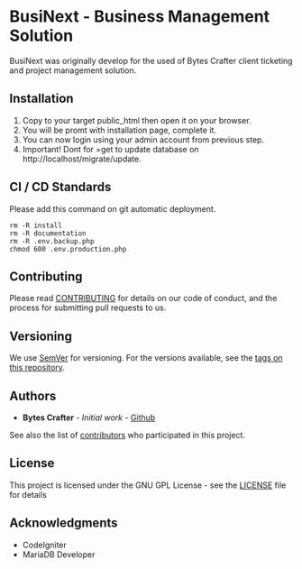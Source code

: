 # BusiNext - Business Management Solution

BusiNext was originally develop for the used of Bytes Crafter client ticketing and project management solution.

## Installation

1. Copy to your target public_html then open it on your browser.
2. You will be promt with installation page, complete it.
3. You can now login using your admin account from previous step.
4. Important! Dont for =get to update database on http://localhost/migrate/update.

## CI / CD Standards

Please add this command on git automatic deployment.

```
rm -R install
rm -R documentation
rm -R .env.backup.php
chmod 600 .env.production.php
```

## Contributing

Please read [CONTRIBUTING](CONTRIBUTING) for details on our code of conduct, and the process for submitting pull requests to us.

## Versioning

We use [SemVer](http://semver.org/) for versioning. For the versions available, see the [tags on this repository](https://github.com//BytesCrafter/BusiNext/tags). 

## Authors

* **Bytes Crafter** - *Initial work* - [Github](https://github.com/BytesCrafter)

See also the list of [contributors](https://github.com//BytesCrafter/BusiNext/graphs/contributors) who participated in this project.

## License

This project is licensed under the GNU GPL License - see the [LICENSE](LICENSE) file for details

## Acknowledgments

* CodeIgniter
* MariaDB Developer
